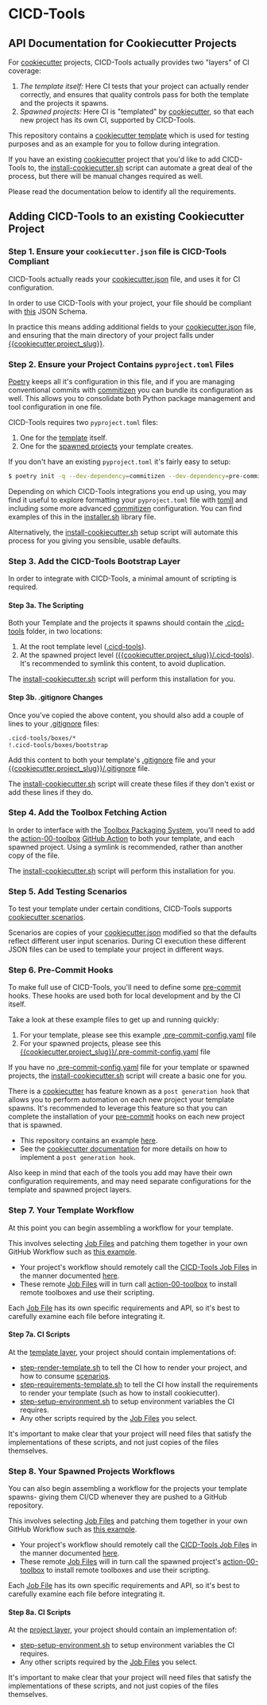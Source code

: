 # CICD-Tools

## API Documentation for Cookiecutter Projects

For [cookiecutter](https://github.com/cookiecutter/cookiecutter) projects, CICD-Tools actually provides two "layers" of CI coverage:

1. _The template itself:_  Here CI tests that your project can actually render correctly, and ensures that quality controls pass for both the template and the projects it spawns.
2. _Spawned projects:_  Here CI is "templated" by [cookiecutter](https://github.com/cookiecutter/cookiecutter), so that each new project has its own CI, supported by CICD-Tools.

This repository contains a [cookiecutter template](../../{{cookiecutter.project_slug}}) which is used for testing purposes and as an example for you to follow during integration.

If you have an existing [cookiecutter](https://github.com/cookiecutter/cookiecutter) project that you'd like to add CICD-Tools to, the [install-cookiecutter.sh](../../scripts/install-cookiecutter.sh) script can automate a great deal of the process, but there will be manual changes required as well.  

Please read the documentation below to identify all the requirements.

## Adding CICD-Tools to an existing Cookiecutter Project

### Step 1. Ensure your `cookiecutter.json` file is CICD-Tools Compliant

CICD-Tools actually reads your [cookiecutter.json](../../cookiecutter.json) file, and uses it for CI configuration.

In order to use CICD-Tools with your project, your file should be compliant with [this](../../cicd-tools/boxes/0.1.0/schemas/cookiecutter.json) JSON Schema.

In practice this means adding additional fields to your [cookiecutter.json](../../cookiecutter.json) file, and ensuring that the main directory of your project falls under [{{cookiecutter.project_slug}}](../../{{cookiecutter.project_slug}}).

### Step 2. Ensure your Project Contains `pyproject.toml` Files

[Poetry](https://python-poetry.org/) keeps all it's configuration in this file, and if you are managing conventional commits with [commitizen](https://pypi.org/project/commitizen/) you can bundle its configuration as well.  This allows you to consolidate both Python package management and tool configuration in one file.

CICD-Tools requires two `pyproject.toml` files:

1. One for the [template](../../pyproject.toml) itself.
2. One for the [spawned projects](../../{{cookiecutter.project_slug}}/pyproject.toml) your template creates.

If you don't have an existing `pyproject.toml` it's fairly easy to setup:

```bash
$ poetry init -q --dev-dependency=commitizen --dev-dependency=pre-commit
```

Depending on which CICD-Tools integrations you end up using, you may find it useful to explore formatting your `pyproject.toml` file with [tomll](https://github.com/pelletier/go-toml) and including some more advanced [commitizen](https://pypi.org/project/commitizen/) configuration.  You can find examples of this in the [installer.sh](../../scripts/libraries/installer.sh) library file.

Alternatively, the [install-cookiecutter.sh](../../scripts/install-cookiecutter.sh) setup script will automate this process for you giving you sensible, usable defaults.

### Step 3. Add the CICD-Tools Bootstrap Layer

In order to integrate with CICD-Tools, a minimal amount of scripting is required.

#### Step 3a. The Scripting

Both your Template and the projects it spawns should contain the [.cicd-tools](../../.cicd-tools) folder, in two locations:

1. At the root template level ([.cicd-tools](../../.cicd-tools)).
2. At the spawned project level ([{{cookiecutter.project_slug}}/.cicd-tools](../../{{cookiecutter.project_slug}}/.cicd-tools)). It's recommended to symlink this content, to avoid duplication.

The [install-cookiecutter.sh](../../scripts/install-cookiecutter.sh) script will perform this installation for you.

#### Step 3b. .gitignore Changes

Once you've copied the above content, you should also add a couple of lines to your [.gitignore](../../.gitignore) files:

```.gitignore
.cicd-tools/boxes/*
!.cicd-tools/boxes/bootstrap
```

Add this content to both your template's [.gitignore](../../.gitignore) file and your [{{cookiecutter.project_slug}}/.gitignore](../../{{cookiecutter.project_slug}}/.gitignore) file.

The [install-cookiecutter.sh](../../scripts/install-cookiecutter.sh) script will create these files if they don't exist or add these lines if they do.

### Step 4. Add the Toolbox Fetching Action

In order to interface with the [Toolbox Packaging System](../../cicd-tools/boxes), you'll need to add the [action-00-toolbox](../../{{cookiecutter.project_slug}}/.github/actions/action-00-toolbox/action.yml) [GitHub Action](https://github.com/features/actions) to both your template, and each spawned project. Using a symlink is recommended, rather than another copy of the file.

The [install-cookiecutter.sh](../../scripts/install-cookiecutter.sh) script will perform this installation for you.

### Step 5. Add Testing Scenarios

To test your template under certain conditions, CICD-Tools supports [cookiecutter scenarios](../../.github/scenarios).

Scenarios are copies of your [cookiecutter.json](../../cookiecutter.json) modified so that the defaults reflect different user input scenarios.  During CI execution these different JSON files can be used to template your project in different ways.

### Step 6. Pre-Commit Hooks

To make full use of CICD-Tools, you'll need to define some [pre-commit](https://pre-commit.com/) hooks.  These hooks are used both for local development and by the CI itself.

Take a look at these example files to get up and running quickly:

1. For your template, please see this example [.pre-commit-config.yaml](../../.pre-commit-config.yaml) file
2. For your spawned projects, please see this [{{cookiecutter.project_slug}}/.pre-commit-config.yaml](../../{{cookiecutter.project_slug}}/.pre-commit-config.yaml) file

If you have no [.pre-commit-config.yaml](../../.pre-commit-config.yaml) file for your template or spawned projects, the [install-cookiecutter.sh](../../scripts/install-cookiecutter.sh) script will create a basic one for you.

There is a [cookiecutter](https://github.com/cookiecutter/cookiecutter) has feature known as a `post generation hook` that allows you to perform automation on each new project your template spawns.  It's recommended to leverage this feature so that you can complete the installation of your [pre-commit](https://pre-commit.com/) hooks on each new project that is spawned.

- This repository contains an example [here](../../hooks/post_gen_project.sh).
- See the [cookiecutter documentation](https://cookiecutter.readthedocs.io/) for more details on how to implement a `post generation hook`.

Also keep in mind that each of the tools you add may have their own configuration requirements, and may need separate configurations for the template and spawned project layers.

### Step 7. Your Template Workflow

At this point you can begin assembling a workflow for your template.

This involves selecting [Job Files](../../.github/workflows) and patching them together in your own GitHub Workflow such as [this example](../../.github/workflows/workflow-cookiecutter-template.yml).

- Your project's workflow should remotely call the [CICD-Tools Job Files](../../.github/workflows) in the manner documented [here](https://docs.github.com/actions/using-workflows/reusing-workflows#calling-a-reusable-workflow).
- These remote [Job Files](../../.github/workflows) will in turn call [action-00-toolbox](../../.github/actions/action-00-toolbox/action.yml) to install remote toolboxes and use their scripting.

Each [Job File](../../.github/workflows) has its own specific requirements and API, so it's best to carefully examine each file before integrating it.

#### Step 7a. CI Scripts

At the [template layer](../../.github/scripts), your project should contain implementations of:
- [step-render-template.sh](../../.github/scripts/step-render-template.sh) to tell the CI how to render your project, and how to consume [scenarios](#step-5-add-testing-scenarios).
- [step-requirements-template.sh](../../.github/scripts/step-requirements-template.sh) to tell the CI how install the requirements to render your template (such as how to install cookiecutter).
- [step-setup-environment.sh](../../.github/scripts/step-setup-environment.sh) to setup environment variables the CI requires.
- Any other scripts required by the [Job Files](../../.github/workflows) you select.

It's important to make clear that your project will need files that satisfy the implementations of these scripts, and not just copies of the files themselves.

### Step 8. Your Spawned Projects Workflows

You can also begin assembling a workflow for the projects your template spawns- giving them CI/CD whenever they are pushed to a GitHub repository.

This involves selecting [Job Files](../../.github/workflows) and patching them together in your own GitHub Workflow such as [this example](../../{{cookiecutter.project_slug}}/.github/workflows/workflow-push.yml).

- Your project's workflow should remotely call the [CICD-Tools Job Files](../../.github/workflows) in the manner documented [here](https://docs.github.com/actions/using-workflows/reusing-workflows#calling-a-reusable-workflow).
- These remote [Job Files](../../.github/workflows) will in turn call the spawned project's [action-00-toolbox](../../{{cookiecutter.project_slug}}/.github/actions/action-00-toolbox/action.yml) to install remote toolboxes and use their scripting.

Each [Job File](../../.github/workflows) has its own specific requirements and API, so it's best to carefully examine each file before integrating it.

#### Step 8a. CI Scripts

At the [project layer](../../{{cookiecutter.project_slug}}/.github/scripts), your project should contain an implementation of:
- [step-setup-environment.sh](../../{{cookiecutter.project_slug}}/.github/scripts/step-setup-environment.sh) to setup environment variables the CI requires.
- Any other scripts required by the [Job Files](../../.github/workflows) you select.

It's important to make clear that your project will need files that satisfy the implementations of these scripts, and not just copies of the files themselves.

